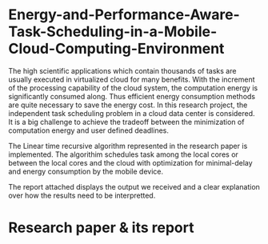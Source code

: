 # Energy-and-Performance-Aware-Task-Scheduling-in-a-Mobile-Cloud-Computing-Environment

The high scientific applications which contain thousands of tasks are usually executed in virtualized cloud for many benefits. With the increment of the processing capability of the cloud system, the computation energy is significantly consumed along. Thus efficient energy consumption methods are quite necessary to save the energy cost. In this research project, the independent task scheduling problem in a cloud data center is considered. It is a big challenge to achieve the tradeoff between the minimization of computation energy and user defined deadlines.

The Linear time recursive algorithm represented in the research paper is implemented. The algorithim schedules task among the local cores or between the local cores and the cloud with optimization for minimal-delay and energy consumption by the mobile device.

The report attached displays the output we received and a clear explanation over how the results need to be interpretted. 

# Research paper & its report

